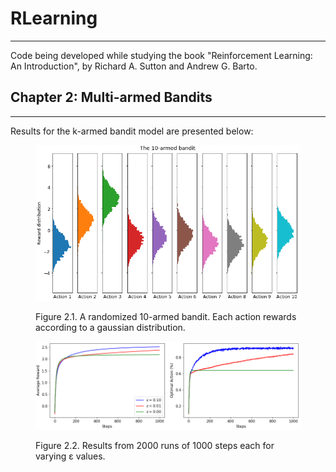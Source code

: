 # RLearning
___
Code being developed while studying the book "Reinforcement Learning: An Introduction", by Richard A. Sutton and Andrew G. Barto.

## Chapter 2: Multi-armed Bandits
___
Results for the k-armed bandit model are presented below:

<figure class="center">
    <img src="img/karmedbandit_actions.png">
    <p>Figure 2.1. A randomized 10-armed bandit. Each action rewards according to a gaussian distribution.</p>
</figure>

<figure class="center">
    <img src="img/karmedbandit_evaluation.png">
    <p>Figure 2.2. Results from 2000 runs of 1000 steps each for varying &epsilon; values.</p>
</figure>